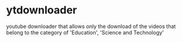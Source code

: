 # ytdownloader
youtube downloader that allows only the download of the videos that belong to the category of 'Education', 'Science and Technology'
